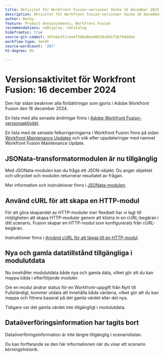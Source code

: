 ```yaml
---
title: Aktivitet för Workfront Fusion-versioner Vecka 16 december 2024
description: Aktivitet för Workfront Fusion-versioner Vecka 16 december 2024
author: Becky
feature: Product Announcements, Workfront Fusion
recommendations: noDisplay, noCatalog
hidefromtoc: true
source-git-commit: 3d7ebe3f1ceeef580a0ea40538c0d1f2b794de6a
workflow-type: tm+mt
source-wordcount: '267'
ht-degree: 0%

---
```


# Versionsaktivitet för Workfront Fusion: 16 december 2024

Den här sidan beskriver alla förbättringar som gjorts i Adobe Workfront Fusion den 16 december 2024.

En lista med alla senaste ändringar finns i [Adobe Workfront Fusion-versionsaktivitet](../../../product-announcements/product-releases/fusion-release-activity/fusion-release-activity.md).

En lista med de senaste felkorrigeringarna i Workfront Fusion finns på sidan [Workfront Maintenance Updates](https://experienceleague.adobe.com/docs/workfront-known-issues/releases/current-updates.html) och sök efter uppdateringar med namnet Workfront Fusion Maintenance Update.

## JSONata-transformatormodulen är nu tillgänglig

Med JSONata-modulen kan du fråga ett JSON-objekt. Du anger objektet och uttrycket och modulen returnerar resultatet av frågan.

Mer information och instruktioner finns i [JSONata-modulen](/help/quicksilver/workfront-fusion/apps-and-their-modules/jsonata-module.md).

## Använd cURL för att skapa en HTTP-modul

För att göra skapandet av HTTP-moduler mer flexibelt har vi lagt till möjligheten att skapa HTTP-moduler genom att klistra in en cURL-begäran i ditt scenario. Fusion skapar en HTTP-modul som konfigurerats från cURL-begäran.

Instruktioner finns i [Använd cURL för att lägga till en HTTP-modul](/help/quicksilver/workfront-fusion/scenarios/use-curl-create-http.md).

## Nya och gamla datatillstånd tillgängliga i modulutdata

Nu innehåller modulutdata både nya och gamla data, vilket gör att du kan mappa båda i efterföljande moduler.

Om en modul ändrar status för en Workfront-uppgift från Nytt till Fullständigt, kommer utdata att innehålla båda värdena, vilket gör att du kan mappa och filtrera baserat på det gamla värdet eller det nya.

Tidigare var det gamla värdet inte tillgängligt i modulutdata.

## Dataöverföringsinformation har tagits bort

Dataöverföringsinformation är inte längre tillgänglig i scenariolistan.

Du kan fortfarande se den här informationen när du visar ett scenario körningshistorik.

